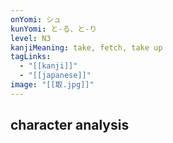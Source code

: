 ```yaml
---
onYomi: シュ
kunYomi: と-る、と-り
level: N3
kanjiMeaning: take, fetch, take up
tagLinks:
  - "[[kanji]]"
  - "[[japanese]]"
image: "[[取.jpg]]"
---
```

## character analysis